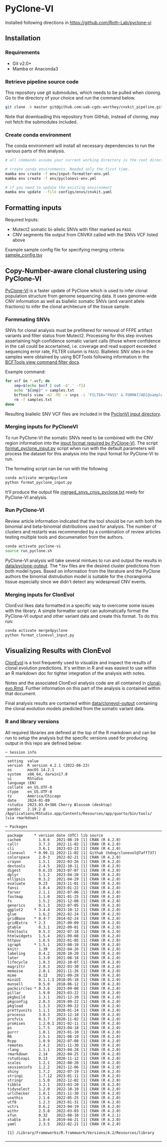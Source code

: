# PyClone-VI

Installed following directions in https://github.com/Roth-Lab/pyclone-vi

## Installation

### Requirements

- Git v2.0+
- Mamba or Anaconda3

### Retrieve pipeline source code

This repository use git submodules, which needs to be pulled when cloning. Go to the directory of your choice and run
the command below.

```sh
git clone -b master git@github.com:uab-cgds-worthey/cnvkit_pipeline.git
```

Note that downloading this repository from GitHub, instead of cloning, may not fetch the submodules included.

### Create conda environment

The conda environment will install all necessary dependencies to run the various parts of this analysis.

```sh
# all commands assume your current working directory is the root directory of this repo

# create conda environments. Needed only the first time.
mamba env create -f env/input-formatter-env.yml
mamba env create -f env/pyclonevi-env.yml

# if you need to update the existing environment
mamba env update --file configs/envs/cnvkit.yaml
```

## Formatting inputs

Required Inputs:

- Mutect2 somatic bi-allelic SNVs with filter marked as `PASS`
- CNV segments file output from CNVKit called with the SNVs VCF listed above

Example sample config file for specifying merging criteria: [sample_config.tsv](.test/sample_config.tsv)

## Copy-Number-aware clonal clustering using PyClone-VI

[PyClone-VI](https://github.com/Roth-Lab/pyclone-vi) is a faster update of PyClone which is used to infer clonal
population structure from genome sequencing data. It uses genome-wide CNV information as well as biallelic somatic SNVs
(and varaint allele fractions) to infer the clonal architecure of the tissue sample.

### Formmating SNVs

SNVs for clonal analysis must be prefiltered for removal of FFPE artifact variants and filter status from Mutect2.
Processing for this step involves assertaining high confidence somatic variant calls (those where confidence in the call
could be accertained, i.e. coverage and read support exceeded sequencing error rate, FILTER column is `PASS`). 
Bialleleic SNV sites in the samples were obtained by using BCFTools following information in the
[BCFTools view command filter docs](https://samtools.github.io/bcftools/bcftools.html#view).

Example command:

```sh
for vcf in *.vcf; do 
    smp=$(echo $vcf | cut -d'.' -f1)
    echo "${smp}" > samples.txt
    bcftools view -m2 -M2 -v snps -i 'FILTER="PASS" & FORMAT/AD[@samples.txt:1] > 4 & FORMAT/DP[@samples.txt] > 19' -o ~/workspace/subclone-analysis/data/pyclone-input/${smp}.biallelic.mutect2.ideafix.PASS.hi-conf.vcf.gz ${vcf}
    rm -f samples.txt
done
```

Resulting biallelic SNV VCF files are included in the [PyclonVI input directory](data/pyclone-input).

### Merging inputs for PyCloneVI

To run PyClone-VI the somatic SNVs need to be combined with the CNV region information into the
[input format required by PyClone-VI](https://github.com/Roth-Lab/pyclone-vi/blob/master/README.md#input-format). The
script [format_pyclone_input.py](format_pyclone_input.py) script when run with the default parameters will process the
dataset for this analysis into the input format for PyClone-VI to run.

The formating script can be run with the following

```sh
conda activate merge4pyclone
python format_pyclone_input.py
```

It'll produce the output file [merged_snvs_cnvs_pyclone.txt](data/pyclone-input/merged_snvs_cnvs_pyclone.txt) ready for
PyClone-VI analysis.

### Run PyClone-VI

Review article information indicated that the tool should be run with both the binomial and beta-binomial distributions
used for analysis. The number of clusters and restarts was recommended by a combination of review articles testing
multiple tools and documenation from the authors.

```sh
conda activate pyclone-vi
source run_pyclone.sh
```

PyClone-VI analysis will take several mintues to run and output the results in
[data/pyclone-output](data/pyclone-output). The \*.tsv files are the desired cluster predictions from both model types.
Based on information from the literature and the PyClone authors the binomial distrubution model is suitable for the
chorangioma tissue especially since we didn't detect any widespread CNV events.

### Merging inputs for ClonEvol

ClonEvol likes data formatted in a specific way to overcome some issues with the library. A simple formatter script
can automatically format the PyClone-VI output and other variant data and create this format. To do this run:

```sh
conda activate merge4pyclone
python format_clonevol_input.py
```

## Visualizing Results with ClonEvol

[ClonEvol](https://github.com/hdng/clonevol) is a tool frequently used to visualize and inspect the results of clonal
evolution predictions. It's written in R and was easiest to use within an R markdown doc for tighter integration of the
analysis with notes.

Notes and the associated ClonEvol analysis code are all contained in [clonal-evo.Rmd](clonal-evo.Rmd). Further
information on this part of the analysis is contained within that document.

Final analysis results are contained within [data/clonevol-output](data/clonevol-output) containing the clonal evolution
models predicted from the somatic variant data.

### R and library versions

All required libraries are defined at the top of the R markdown and can be run to setup the analysis but the specific
versions used for producing output in this repo are defined below:

```
─ Session info ─────────────────────────────────────────────────────────────────────────────────────────────────────────
 setting  value
 version  R version 4.2.1 (2022-06-23)
 os       macOS 14.2.1
 system   x86_64, darwin17.0
 ui       RStudio
 language (EN)
 collate  en_US.UTF-8
 ctype    en_US.UTF-8
 tz       America/Chicago
 date     2024-01-09
 rstudio  2023.03.0+386 Cherry Blossom (desktop)
 pandoc   2.19.2 @ /Applications/RStudio.app/Contents/Resources/app/quarto/bin/tools/ (via rmarkdown)

─ Packages ─────────────────────────────────────────────────────────────────────────────────────────────────────────────
 package     * version date (UTC) lib source
 cachem        1.0.6   2021-08-19 [1] CRAN (R 4.2.0)
 callr         3.7.3   2022-11-02 [1] CRAN (R 4.2.0)
 cli           3.6.1   2023-03-23 [1] CRAN (R 4.2.0)
 clonevol    * 0.99.11 2022-11-02 [1] Github (hdng/clonevol@7aff737)
 colorspace    2.0-3   2022-02-21 [1] CRAN (R 4.2.0)
 crayon        1.5.1   2022-03-26 [1] CRAN (R 4.2.0)
 devtools      2.4.5   2022-10-11 [1] CRAN (R 4.2.0)
 digest        0.6.33  2023-07-07 [1] CRAN (R 4.2.0)
 dplyr         1.1.2   2023-04-20 [1] CRAN (R 4.2.0)
 ellipsis      0.3.2   2021-04-29 [1] CRAN (R 4.2.0)
 evaluate      0.23    2023-11-01 [1] CRAN (R 4.2.0)
 fansi         1.0.4   2023-01-22 [1] CRAN (R 4.2.0)
 farver        2.1.1   2022-07-06 [1] CRAN (R 4.2.0)
 fastmap       1.1.0   2021-01-25 [1] CRAN (R 4.2.0)
 fs            1.5.2   2021-12-08 [1] CRAN (R 4.2.0)
 generics      0.1.3   2022-07-05 [1] CRAN (R 4.2.0)
 ggplot2     * 3.4.4   2023-10-12 [1] CRAN (R 4.2.0)
 glue          1.6.2   2022-02-24 [1] CRAN (R 4.2.0)
 gridBase    * 0.4-7   2014-02-24 [1] CRAN (R 4.2.0)
 gridExtra   * 2.3     2017-09-09 [1] CRAN (R 4.2.0)
 gtable        0.3.1   2022-09-01 [1] CRAN (R 4.2.0)
 htmltools     0.5.3   2022-07-18 [1] CRAN (R 4.2.0)
 htmlwidgets   1.5.4   2021-09-08 [1] CRAN (R 4.2.0)
 httpuv        1.6.5   2022-01-05 [1] CRAN (R 4.2.0)
 igraph      * 1.5.1   2023-08-10 [1] CRAN (R 4.2.0)
 knitr         1.39    2022-04-26 [1] CRAN (R 4.2.0)
 labeling      0.4.2   2020-10-20 [1] CRAN (R 4.2.0)
 later         1.3.0   2021-08-18 [1] CRAN (R 4.2.0)
 lifecycle     1.0.3   2022-10-07 [1] CRAN (R 4.2.0)
 magrittr      2.0.3   2022-03-30 [1] CRAN (R 4.2.0)
 memoise       2.0.1   2021-11-26 [1] CRAN (R 4.2.0)
 mime          0.12    2021-09-28 [1] CRAN (R 4.2.0)
 miniUI        0.1.1.1 2018-05-18 [1] CRAN (R 4.2.0)
 munsell       0.5.0   2018-06-12 [1] CRAN (R 4.2.0)
 packcircles * 0.3.6   2023-09-08 [1] CRAN (R 4.2.0)
 pillar        1.9.0   2023-03-22 [1] CRAN (R 4.2.0)
 pkgbuild      1.3.1   2021-12-20 [1] CRAN (R 4.2.0)
 pkgconfig     2.0.3   2019-09-22 [1] CRAN (R 4.2.0)
 pkgload       1.3.3   2023-09-22 [1] CRAN (R 4.2.0)
 prettyunits   1.1.1   2020-01-24 [1] CRAN (R 4.2.0)
 processx      3.8.3   2023-12-10 [1] CRAN (R 4.2.0)
 profvis       0.3.7   2020-11-02 [1] CRAN (R 4.2.0)
 promises      1.2.0.1 2021-02-11 [1] CRAN (R 4.2.0)
 ps            1.7.5   2023-04-18 [1] CRAN (R 4.2.0)
 purrr         1.0.1   2023-01-10 [1] CRAN (R 4.2.0)
 R6            2.5.1   2021-08-19 [1] CRAN (R 4.2.0)
 Rcpp          1.0.9   2022-07-08 [1] CRAN (R 4.2.0)
 remotes       2.4.2   2021-11-30 [1] CRAN (R 4.2.0)
 rlang         1.1.1   2023-04-28 [1] CRAN (R 4.2.0)
 rmarkdown     2.14    2022-04-25 [1] CRAN (R 4.2.0)
 rstudioapi    0.13    2020-11-12 [1] CRAN (R 4.2.0)
 scales        1.2.1   2022-08-20 [1] CRAN (R 4.2.0)
 sessioninfo   1.2.2   2021-12-06 [1] CRAN (R 4.2.0)
 shiny         1.7.2   2022-07-19 [1] CRAN (R 4.2.0)
 stringi       1.7.12  2023-01-11 [1] CRAN (R 4.2.0)
 stringr       1.5.0   2022-12-02 [1] CRAN (R 4.2.0)
 tibble        3.2.1   2023-03-20 [1] CRAN (R 4.2.0)
 tidyselect    1.2.0   2022-10-10 [1] CRAN (R 4.2.0)
 urlchecker    1.0.1   2021-11-30 [1] CRAN (R 4.2.0)
 usethis       2.1.6   2022-05-25 [1] CRAN (R 4.2.0)
 utf8          1.2.3   2023-01-31 [1] CRAN (R 4.2.0)
 vctrs         0.6.2   2023-04-19 [1] CRAN (R 4.2.0)
 withr         2.5.0   2022-03-03 [1] CRAN (R 4.2.0)
 xfun          0.32    2022-08-10 [1] CRAN (R 4.2.1)
 xtable        1.8-4   2019-04-21 [1] CRAN (R 4.2.0)
 yaml          2.3.5   2022-02-21 [1] CRAN (R 4.2.0)

 [1] /Library/Frameworks/R.framework/Versions/4.2/Resources/library

────────────────────────────────────────────────────────────────────────────────────────────────────────────────────────
```
